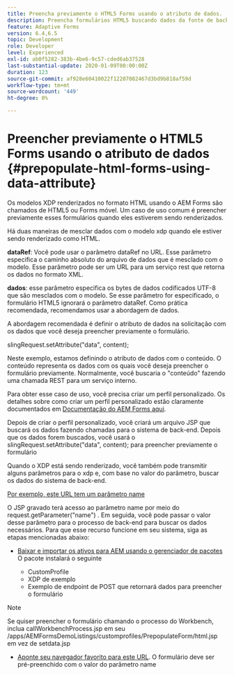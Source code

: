 ```yaml
---
title: Preencha previamente o HTML5 Forms usando o atributo de dados.
description: Preencha formulários HTML5 buscando dados da fonte de back-end.
feature: Adaptive Forms
version: 6.4,6.5
topic: Development
role: Developer
level: Experienced
exl-id: ab0f5282-383b-4be6-9c57-cded6ab37528
last-substantial-update: 2020-01-09T00:00:00Z
duration: 123
source-git-commit: af928e60410022f12207082467d3bd9b818af59d
workflow-type: tm+mt
source-wordcount: '449'
ht-degree: 0%

---
```


# Preencher previamente o HTML5 Forms usando o atributo de dados {#prepopulate-html-forms-using-data-attribute}


Os modelos XDP renderizados no formato HTML usando o AEM Forms são chamados de HTML5 ou Forms móvel. Um caso de uso comum é preencher previamente esses formulários quando eles estiverem sendo renderizados.

Há duas maneiras de mesclar dados com o modelo xdp quando ele estiver sendo renderizado como HTML.

**dataRef**: Você pode usar o parâmetro dataRef no URL. Esse parâmetro especifica o caminho absoluto do arquivo de dados que é mesclado com o modelo. Esse parâmetro pode ser um URL para um serviço rest que retorna os dados no formato XML.

**dados**: esse parâmetro especifica os bytes de dados codificados UTF-8 que são mesclados com o modelo. Se esse parâmetro for especificado, o formulário HTML5 ignorará o parâmetro dataRef. Como prática recomendada, recomendamos usar a abordagem de dados.

A abordagem recomendada é definir o atributo de dados na solicitação com os dados que você deseja preencher previamente o formulário.

slingRequest.setAttribute(&quot;data&quot;, content);

Neste exemplo, estamos definindo o atributo de dados com o conteúdo. O conteúdo representa os dados com os quais você deseja preencher o formulário previamente. Normalmente, você buscaria o &quot;conteúdo&quot; fazendo uma chamada REST para um serviço interno.

Para obter esse caso de uso, você precisa criar um perfil personalizado. Os detalhes sobre como criar um perfil personalizado estão claramente documentados em [Documentação do AEM Forms aqui](https://helpx.adobe.com/aem-forms/6/html5-forms/custom-profile.html).

Depois de criar o perfil personalizado, você criará um arquivo JSP que buscará os dados fazendo chamadas para o sistema de back-end. Depois que os dados forem buscados, você usará o slingRequest.setAttribute(&quot;data&quot;, content); para preencher previamente o formulário

Quando o XDP está sendo renderizado, você também pode transmitir alguns parâmetros para o xdp e, com base no valor do parâmetro, buscar os dados do sistema de back-end.

[Por exemplo, este URL tem um parâmetro name](http://localhost:4502/content/dam/formsanddocuments/PrepopulateMobileForm.xdp/jcr:content?name=john)

O JSP gravado terá acesso ao parâmetro name por meio do request.getParameter(&quot;name&quot;) . Em seguida, você pode passar o valor desse parâmetro para o processo de back-end para buscar os dados necessários.
Para que esse recurso funcione em seu sistema, siga as etapas mencionadas abaixo:

* [Baixar e importar os ativos para AEM usando o gerenciador de pacotes](assets/prepopulatemobileform.zip)
O pacote instalará o seguinte

   * CustomProfile
   * XDP de exemplo
   * Exemplo de endpoint de POST que retornará dados para preencher o formulário

>[!NOTE]
>
>Se quiser preencher o formulário chamando o processo do Workbench, inclua callWorkbenchProcess.jsp em seu /apps/AEMFormsDemoListings/customprofiles/PrepopulateForm/html.jsp em vez de setdata.jsp

* [Aponte seu navegador favorito para este URL](http://localhost:4502/content/dam/formsanddocuments/PrepopulateMobileForm.xdp/jcr:content?name=Adobe%20Systems). O formulário deve ser pré-preenchido com o valor do parâmetro name
